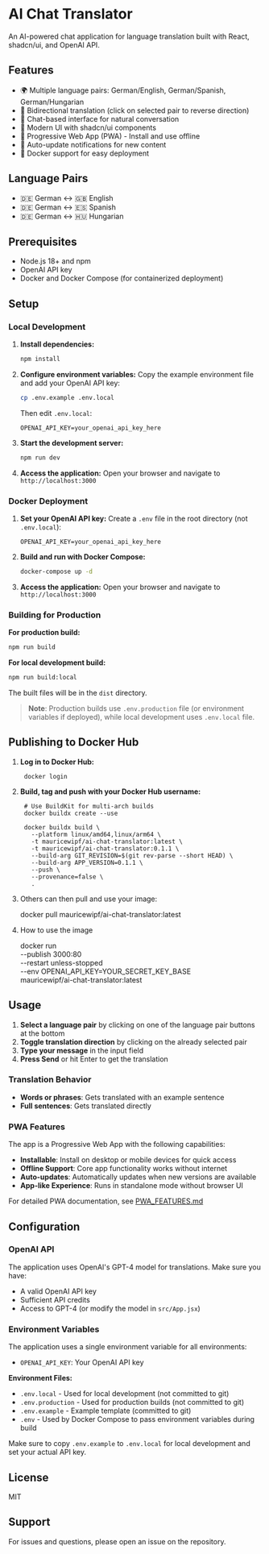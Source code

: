 # AI Chat Translator

An AI-powered chat application for language translation built with React, shadcn/ui, and OpenAI API.

## Features

- 🌍 Multiple language pairs: German/English, German/Spanish, German/Hungarian
- 🔄 Bidirectional translation (click on selected pair to reverse direction)
- 💬 Chat-based interface for natural conversation
- 🎨 Modern UI with shadcn/ui components
- 📱 Progressive Web App (PWA) - Install and use offline
- 🔔 Auto-update notifications for new content
- 🐳 Docker support for easy deployment

## Language Pairs

- 🇩🇪 German ↔ 🇬🇧 English
- 🇩🇪 German ↔ 🇪🇸 Spanish
- 🇩🇪 German ↔ 🇭🇺 Hungarian

## Prerequisites

- Node.js 18+ and npm
- OpenAI API key
- Docker and Docker Compose (for containerized deployment)

## Setup

### Local Development

1. **Install dependencies:**
   ```bash
   npm install
   ```

2. **Configure environment variables:**
   Copy the example environment file and add your OpenAI API key:
   ```bash
   cp .env.example .env.local
   ```
   
   Then edit `.env.local`:
   ```env
   OPENAI_API_KEY=your_openai_api_key_here
   ```

3. **Start the development server:**
   ```bash
   npm run dev
   ```

4. **Access the application:**
   Open your browser and navigate to `http://localhost:3000`

### Docker Deployment

1. **Set your OpenAI API key:**
   Create a `.env` file in the root directory (not `.env.local`):
   ```env
   OPENAI_API_KEY=your_openai_api_key_here
   ```

2. **Build and run with Docker Compose:**
   ```bash
   docker-compose up -d
   ```

3. **Access the application:**
   Open your browser and navigate to `http://localhost:3000`

### Building for Production

**For production build:**
```bash
npm run build
```

**For local development build:**
```bash
npm run build:local
```

The built files will be in the `dist` directory.

> **Note**: Production builds use `.env.production` file (or environment variables if deployed), while local development uses `.env.local` file.

## Publishing to Docker Hub

1. **Log in to Docker Hub:**

        docker login

2. **Build, tag and push with your Docker Hub username:**

        # Use BuildKit for multi-arch builds
        docker buildx create --use

        docker buildx build \
          --platform linux/amd64,linux/arm64 \
          -t mauricewipf/ai-chat-translator:latest \
          -t mauricewipf/ai-chat-translator:0.1.1 \
          --build-arg GIT_REVISION=$(git rev-parse --short HEAD) \
          --build-arg APP_VERSION=0.1.1 \
          --push \
          --provenance=false \
          .

3. Others can then pull and use your image:

    docker pull mauricewipf/ai-chat-translator:latest


4. How to use the image

    docker run \
      --publish 3000:80 \
      --restart unless-stopped \
      --env OPENAI_API_KEY=YOUR_SECRET_KEY_BASE \
      mauricewipf/ai-chat-translator:latest

## Usage

1. **Select a language pair** by clicking on one of the language pair buttons at the bottom
2. **Toggle translation direction** by clicking on the already selected pair
3. **Type your message** in the input field
4. **Press Send** or hit Enter to get the translation

### Translation Behavior

- **Words or phrases**: Gets translated with an example sentence
- **Full sentences**: Gets translated directly

### PWA Features

The app is a Progressive Web App with the following capabilities:
- **Installable**: Install on desktop or mobile devices for quick access
- **Offline Support**: Core app functionality works without internet
- **Auto-updates**: Automatically updates when new versions are available
- **App-like Experience**: Runs in standalone mode without browser UI

For detailed PWA documentation, see [PWA_FEATURES.md](./PWA_FEATURES.md)

## Configuration

### OpenAI API

The application uses OpenAI's GPT-4 model for translations. Make sure you have:
- A valid OpenAI API key
- Sufficient API credits
- Access to GPT-4 (or modify the model in `src/App.jsx`)

### Environment Variables

The application uses a single environment variable for all environments:

- `OPENAI_API_KEY`: Your OpenAI API key

**Environment Files:**
- `.env.local` - Used for local development (not committed to git)
- `.env.production` - Used for production builds (not committed to git)
- `.env.example` - Example template (committed to git)
- `.env` - Used by Docker Compose to pass environment variables during build

Make sure to copy `.env.example` to `.env.local` for local development and set your actual API key.

## License

MIT

## Support

For issues and questions, please open an issue on the repository.

